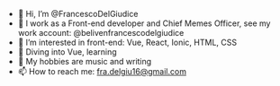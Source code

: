 - 🦇 Hi, I’m @FrancescoDelGiudice
- 🏢 I work as a Front-end developer and Chief Memes Officer, see my work account: @belivenfrancescodelgiudice
- 👀 I’m interested in front-end: Vue, React, Ionic, HTML, CSS
- 🌱 Diving into Vue, learning 
- 🎵 My hobbies are music and writing
- 📫 How to reach me: fra.delgiu16@gmail.com
